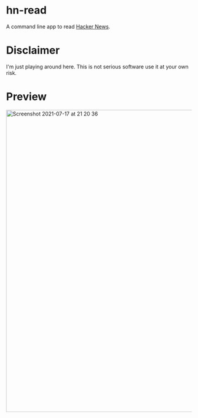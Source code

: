 # hn-read

A command line app to read [Hacker News](https://news.ycombinator.com).

# Disclaimer

I'm just playing around here. This is not serious software use it at your own
risk.

# Preview

<img width="821" alt="Screenshot 2021-07-17 at 21 20 36" src="https://user-images.githubusercontent.com/34974/126048514-855207d5-4726-4e4a-91f7-375ece3787a5.png">
